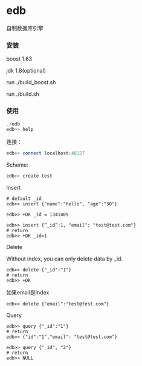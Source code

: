 # edb

自制数据库引擎

### 安装

boost 1.63

jdk 1.8(optional)

run ./build_boost.sh

run ./build.sh

### 使用

```cpp
./edb
edb>> help
```

连接：

```cpp
edb>> connect localhost:48127
```

Scheme:

```cpp
edb>> create test
```

Insert

```
# default _id
edb>> insert {"name":"hello", "age":"30"}
```

```
edb>> +OK _id = 1341409

edb>> insert {“_id”:1, "email": "test@test.com"}
# return
edb>> +OK _id=1
```

Delete

Without index, you can only delete data by _id.
	

```
edb>> delete {"_id":"1"}
# return
edb>> +OK
```

如果email是Index

```
edb>> delete {"email":"test@test.com"}
```

Query

```
edb>> query {"_id":"1"}
# return
edb>> {"id":"1","email": "test@test.com"}

edb>> query {"_id", "2"}
# return
edb>> NULL
```

### 